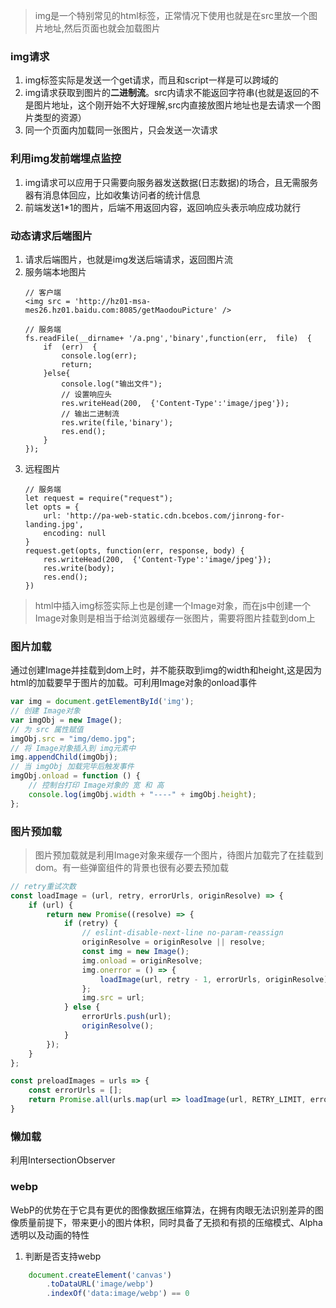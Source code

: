 >img是一个特别常见的html标签，正常情况下使用也就是在src里放一个图片地址,然后页面也就会加载图片

### img请求
1. img标签实际是发送一个get请求，而且和script一样是可以跨域的
1. img请求获取到图片的**二进制流**。src内请求不能返回字符串(也就是返回的不是图片地址，这个刚开始不大好理解,src内直接放图片地址也是去请求一个图片类型的资源）
1. 同一个页面内加载同一张图片，只会发送一次请求

### 利用img发前端埋点监控
1. img请求可以应用于只需要向服务器发送数据(日志数据)的场合，且无需服务器有消息体回应，比如收集访问者的统计信息
1. 前端发送1*1的图片，后端不用返回内容，返回响应头表示响应成功就行

### 动态请求后端图片
1. 请求后端图片，也就是img发送后端请求，返回图片流
1. 服务端本地图片
    ```
    // 客户端
    <img src = 'http://hz01-msa-mes26.hz01.baidu.com:8085/getMaodouPicture' />

    // 服务端
    fs.readFile(__dirname+ '/a.png','binary',function(err,  file)  {
        if  (err)  {
            console.log(err);
            return;
        }else{
            console.log("输出文件");
            // 设置响应头
            res.writeHead(200,  {'Content-Type':'image/jpeg'});
            // 输出二进制流
            res.write(file,'binary');
            res.end();
        }
    });
    ```
1. 远程图片
    ```
    // 服务端
    let request = require("request");
    let opts = {
        url: 'http://pa-web-static.cdn.bcebos.com/jinrong-for-landing.jpg',
        encoding: null
    }
    request.get(opts, function(err, response, body) {
        res.writeHead(200,  {'Content-Type':'image/jpeg'});
        res.write(body);
        res.end();
    })
    ```


> html中插入img标签实际上也是创建一个Image对象，而在js中创建一个Image对象则是相当于给浏览器缓存一张图片，需要将图片挂载到dom上

### 图片加载
通过创建Image并挂载到dom上时，并不能获取到img的width和height,这是因为html的加载要早于图片的加载。可利用Image对象的onload事件
```js
var img = document.getElementById('img');
// 创建 Image对象
var imgObj = new Image();
// 为 src 属性赋值
imgObj.src = "img/demo.jpg";
// 将 Image对象插入到 img元素中
img.appendChild(imgObj);
// 当 imgObj 加载完毕后触发事件
imgObj.onload = function () {
    // 控制台打印 Image对象的 宽 和 高
    console.log(imgObj.width + "----" + imgObj.height);
};
```

### 图片预加载
> 图片预加载就是利用Image对象来缓存一个图片，待图片加载完了在挂载到dom。有一些弹窗组件的背景也很有必要去预加载
```js
// retry重试次数
const loadImage = (url, retry, errorUrls, originResolve) => {
    if (url) {
        return new Promise((resolve) => {
            if (retry) {
                // eslint-disable-next-line no-param-reassign
                originResolve = originResolve || resolve;
                const img = new Image();
                img.onload = originResolve;
                img.onerror = () => {
                    loadImage(url, retry - 1, errorUrls, originResolve);
                };
                img.src = url;
            } else {
                errorUrls.push(url);
                originResolve();
            }
        });
    }
};

const preloadImages = urls => {
    const errorUrls = [];
    return Promise.all(urls.map(url => loadImage(url, RETRY_LIMIT, errorUrls, null)))
}
```

### 懒加载
利用IntersectionObserver

### webp
WebP的优势在于它具有更优的图像数据压缩算法，在拥有肉眼无法识别差异的图像质量前提下，带来更小的图片体积，同时具备了无损和有损的压缩模式、Alpha透明以及动画的特性

1. 判断是否支持webp
```js
    document.createElement('canvas')
        .toDataURL('image/webp')
        .indexOf('data:image/webp') == 0
```